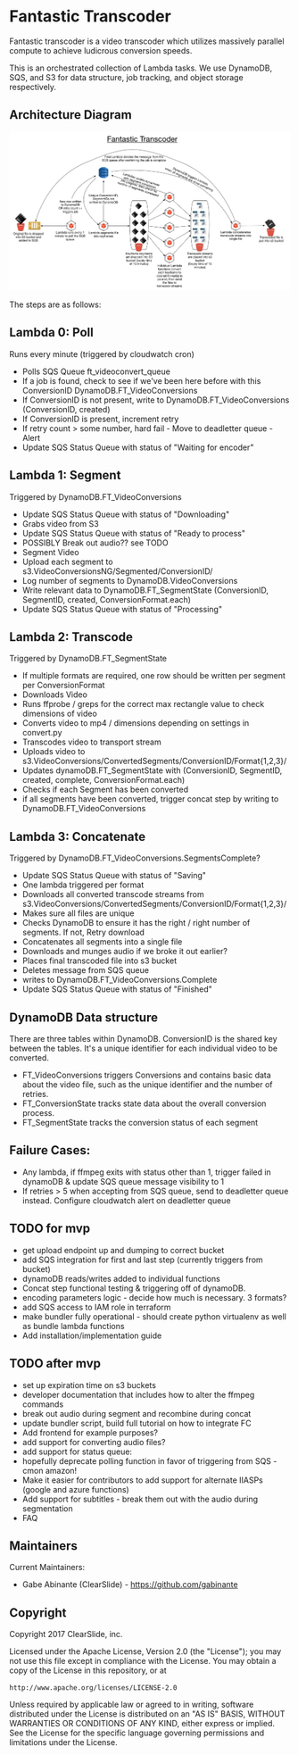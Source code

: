 # Fantastic Transcoder

Fantastic transcoder is a video transcoder which utilizes massively parallel compute to achieve ludicrous conversion speeds.

This is an orchestrated collection of Lambda tasks. We use DynamoDB, SQS, and S3 for data structure, job tracking, and object storage respectively.

## Architecture Diagram
![Architecture Diagram](https://github.com/ClearSlide/Fantastic-Transcoder/raw/master/FantasticTranscoder-v4.jpg)


The steps are as follows:

## Lambda 0: Poll
Runs every minute (triggered by cloudwatch cron)
- Polls SQS Queue ft_videoconvert_queue
- If a job is found, check to see if we've been here before with this ConversionID DynamoDB.FT_VideoConversions
- If ConversionID is not present, write to DynamoDB.FT_VideoConversions (ConversionID, created)
- If ConversionID is present, increment retry
- If retry count > some number, hard fail - Move to deadletter queue - Alert
- Update SQS Status Queue with status of "Waiting for encoder"

## Lambda 1: Segment
Triggered by DynamoDB.FT_VideoConversions
- Update SQS Status Queue with status of "Downloading"
- Grabs video from S3
- Update SQS Status Queue with status of "Ready to process"
- POSSIBLY Break out audio?? see TODO
- Segment Video
- Upload each segment to s3.VideoConversionsNG/Segmented/ConversionID/
- Log number of segments to DynamoDB.VideoConversions
- Write relevant data to DynamoDB.FT_SegmentState (ConversionID, SegmentID, created, ConversionFormat.each)
- Update SQS Status Queue with status of "Processing"

## Lambda 2: Transcode
Triggered by DynamoDB.FT_SegmentState
- If multiple formats are required, one row should be written per segment per ConversionFormat
- Downloads Video
- Runs ffprobe / greps for the correct max rectangle value to check dimensions of video
- Converts video to mp4 / dimensions depending on settings in convert.py
- Transcodes video to transport stream
- Uploads video to s3.VideoConversions/ConvertedSegments/ConversionID/Format{1,2,3}/
- Updates dynamoDB.FT_SegmentState with (ConversionID, SegmentID, created, complete, ConversionFormat.each)
- Checks if each Segment has been converted
- if all segments have been converted, trigger concat step by writing to DynamoDB.FT_VideoConversions

## Lambda 3: Concatenate
Triggered by DynamoDB.FT_VideoConversions.SegmentsComplete?
- Update SQS Status Queue with status of "Saving"
- One lambda triggered per format
- Downloads all converted transcode streams from s3.VideoConversions/ConvertedSegments/ConversionID/Format{1,2,3}/
- Makes sure all files are unique
- Checks DynamoDB to ensure it has the right / right number of segments. If not, Retry download
- Concatenates all segments into a single file
- Downloads and munges audio if we broke it out earlier?
- Places final transcoded file into s3 bucket
- Deletes message from SQS queue
- writes to DynamoDB.FT_VideoConversions.Complete
- Update SQS Status Queue with status of "Finished"

## DynamoDB Data structure
There are three tables within DynamoDB. ConversionID is the shared key between the tables. It's a unique identifier for each individual video to be converted.
- FT_VideoConversions triggers Conversions and contains basic data about the video file, such as the unique identifier and the number of retries.
- FT_ConversionState tracks state data about the overall conversion process.
- FT_SegmentState tracks the conversion status of each segment


## Failure Cases:
- Any lambda, if ffmpeg exits with status other than 1, trigger failed in dynamoDB & update SQS queue message visibility to 1
- If retries > 5 when accepting from SQS queue, send to deadletter queue instead. Configure cloudwatch alert on deadletter queue

## TODO for mvp
- get upload endpoint up and dumping to correct bucket
- add SQS integration for first and last step (currently triggers from bucket)
- dynamoDB reads/writes added to individual functions
- Concat step functional testing & triggering off of dynamoDB.
- encoding parameters logic - decide how much is necessary. 3 formats?
- add SQS access to IAM role in terraform
- make bundler fully operational - should create python virtualenv as well as bundle lambda functions
- Add installation/implementation guide

## TODO after mvp
- set up expiration time on s3 buckets
- developer documentation that includes how to alter the ffmpeg commands
- break out audio during segment and recombine during concat
- update bundler script, build full tutorial on how to integrate FC
- Add frontend for example purposes?
- add support for converting audio files?
- add support for status queue:
- hopefully deprecate polling function in favor of triggering from SQS -
  cmon amazon!
- Make it easier for contributors to add support for alternate IIASPs (google and azure functions)
- Add support for subtitles - break them out with the audio during segmentation
- FAQ

## Maintainers
Current Maintainers:
- Gabe Abinante (ClearSlide) - https://github.com/gabinante

## Copyright
Copyright 2017 ClearSlide, inc.

Licensed under the Apache License, Version 2.0 (the "License");
you may not use this file except in compliance with the License.
You may obtain a copy of the License in this repository, or at

    http://www.apache.org/licenses/LICENSE-2.0

Unless required by applicable law or agreed to in writing, software
distributed under the License is distributed on an "AS IS" BASIS,
WITHOUT WARRANTIES OR CONDITIONS OF ANY KIND, either express or implied.
See the License for the specific language governing permissions and
limitations under the License.
